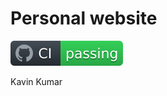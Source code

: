 # Personal website

[![Build Status](https://github.com/kavinkumar999/kavinkumar999.github.io/blob/master/.github/workflows/badge.svg)](https://github.com/kavinkumar999/kavinkumar999.github.io/commits/master)

Kavin Kumar
